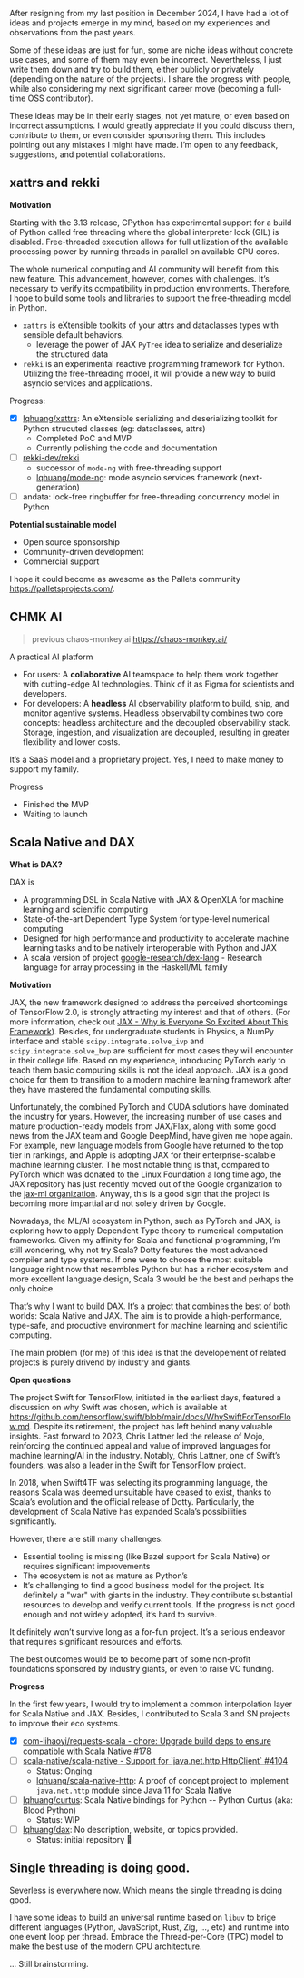 After resigning from my last position in December 2024, I have had a lot of ideas and projects emerge in my mind, based on my experiences and observations from the past years.

Some of these ideas are just for fun, some are niche ideas without concrete use cases, and some of them may even be incorrect. Nevertheless, I just write them down and try to build them, either publicly or privately (depending on the nature of the projects). I share the progress with people, while also considering my next significant career move (becoming a full-time OSS contributor).

These ideas may be in their early stages, not yet mature, or even based on incorrect assumptions. I would greatly appreciate if you could discuss them, contribute to them, or even consider sponsoring them. This includes pointing out any mistakes I might have made. I’m open to any feedback, suggestions, and potential collaborations.

<!-- I will dedicate myself to these ideas until they’re done, they grow to maturity, or they’re not fun anymore, or they turn out to be totally wrong. Then I can move on to the next idea. -->

## xattrs and rekki

**Motivation**

Starting with the 3.13 release, CPython has experimental support for a build of Python called free threading where the global interpreter lock (GIL) is disabled. Free-threaded execution allows for full utilization of the available processing power by running threads in parallel on available CPU cores.

The whole numerical computing and AI community will benefit from this new feature. This advancement, however, comes with challenges. It’s necessary to verify its compatibility in production environments. Therefore, I hope to build some tools and libraries to support the free-threading model in Python.

- `xattrs` is eXtensible toolkits of your attrs and dataclasses types with sensible default behaviors.
  - leverage the power of JAX `PyTree` idea to serialize and deserialize the structured data
- `rekki` is an experimental reactive programming framework for Python. Utilizing the free-threading model, it will provide a new way to build asyncio services and applications.

Progress:

- [x] [lqhuang/xattrs](https://github.com/lqhuang/xattrs): An eXtensible serializing and deserializing toolkit for Python strucuted classes (eg: dataclasses, attrs)
  - Completed PoC and MVP
  - Currently polishing the code and documentation
- [ ] [rekki-dev/rekki](https://github.com/rekki-dev/rekki)
  - successor of `mode-ng` with free-threading support
  - [lqhuang/mode-ng](https://github.com/lqhuang/mode-ng): mode asyncio services framework (next-generation)
- [ ] andata: lock-free ringbuffer for free-threading concurrency model in Python

**Potential sustainable model**

- Open source sponsorship
- Community-driven development
- Commercial support

I hope it could become as awesome as the Pallets community <https://palletsprojects.com/>.

## CHMK AI

> previous chaos-monkey.ai <https://chaos-monkey.ai/>

A practical AI platform

- For users: A **collaborative** AI teamspace to help them work together with cutting-edge AI technologies. Think of it as Figma for scientists and developers.
- For developers: A **headless** AI observability platform to build, ship, and monitor agentive systems. Headless observability combines two core concepts: headless architecture and the decoupled observability stack. Storage, ingestion, and visualization are decoupled, resulting in greater flexibility and lower costs.

It’s a SaaS model and a proprietary project. Yes, I need to make money to support my family.

Progress

- Finished the MVP
- Waiting to launch

## Scala Native and DAX

**What is DAX?**

DAX is

- A programming DSL in Scala Native with JAX & OpenXLA for machine learning and scientific computing
- State-of-the-art Dependent Type System for type-level numerical computing
- Designed for high performance and productivity to accelerate machine learning tasks and to be natively interoperable with Python and JAX
- A scala version of project [google-research/dex-lang](https://github.com/google-research/dex-lang) - Research language for array processing in the Haskell/ML family

**Motivation**

JAX, the new framework designed to address the perceived shortcomings of TensorFlow 2.0, is strongly attracting my interest and that of others. (For more information, check out [JAX - Why is Everyone So Excited About This Framework](https://yash-sri.xyz/blog/jax_blog)). Besides, for undergraduate students in Physics, a NumPy interface and stable `scipy.integrate.solve_ivp` and `scipy.integrate.solve_bvp` are sufficient for most cases they will encounter in their college life. Based on my experience, introducing PyTorch early to teach them basic computing skills is not the ideal approach. JAX is a good choice for them to transition to a modern machine learning framework after they have mastered the fundamental computing skills.

Unfortunately, the combined PyTorch and CUDA solutions have dominated the industry for years. However, the increasing number of use cases and mature production-ready models from JAX/Flax, along with some good news from the JAX team and Google DeepMind, have given me hope again. For example, new language models from Google have returned to the top tier in rankings, and Apple is adopting JAX for their enterprise-scalable machine learning cluster. The most notable thing is that, compared to PyTorch which was donated to the Linux Foundation a long time ago, the JAX repository has just recently moved out of the Google organization to the [jax-ml organization](https://github.com/jax-ml). Anyway, this is a good sign that the project is becoming more impartial and not solely driven by Google.

Nowadays, the ML/AI ecosystem in Python, such as PyTorch and JAX, is exploring how to apply Dependent Type theory to numerical computation frameworks. Given my affinity for Scala and functional programming, I’m still wondering, why not try Scala? Dotty features the most advanced compiler and type systems. If one were to choose the most suitable language right now that resembles Python but has a richer ecosystem and more excellent language design, Scala 3 would be the best and perhaps the only choice.

That’s why I want to build DAX. It’s a project that combines the best of both worlds: Scala Native and JAX. The aim is to provide a high-performance, type-safe, and productive environment for machine learning and scientific computing.

The main problem (for me) of this idea is that the developement of related projects is purely drivend by industry and giants.

**Open questions**

The project Swift for TensorFlow, initiated in the earliest days, featured a discussion on why Swift was chosen, which is available at https://github.com/tensorflow/swift/blob/main/docs/WhySwiftForTensorFlow.md. Despite its retirement, the project has left behind many valuable insights. Fast forward to 2023, Chris Lattner led the release of Mojo, reinforcing the continued appeal and value of improved languages for machine learning/AI in the industry. Notably, Chris Lattner, one of Swift’s founders, was also a leader in the Swift for TensorFlow project.

In 2018, when Swift4TF was selecting its programming language, the reasons Scala was deemed unsuitable have ceased to exist, thanks to Scala’s evolution and the official release of Dotty. Particularly, the development of Scala Native has expanded Scala’s possibilities significantly.

However, there are still many challenges:

- Essential tooling is missing (like Bazel support for Scala Native) or requires significant improvements
- The ecosystem is not as mature as Python’s
- It’s challenging to find a good business model for the project. It’s definitely a "war" with giants in the industry. They contribute substantial resources to develop and verify current tools. If the progress is not good enough and not widely adopted, it’s hard to survive.

It definitely won’t survive long as a for-fun project. It’s a serious endeavor that requires significant resources and efforts.

The best outcomes would be to become part of some non-profit foundations sponsored by industry giants, or even to raise VC funding.

**Progress**

In the first few years, I would try to implement a common interpolation layer for Scala Native and JAX. Besides, I contributed to Scala 3 and SN projects to improve their eco systems.

- [x] [com-lihaoyi/requests-scala - chore: Upgrade build deps to ensure compatible with Scala Native #178](https://github.com/com-lihaoyi/requests-scala/pull/178)
- [ ] [scala-native/scala-native - Support for \`java.net.http.HttpClient\` #4104](https://github.com/scala-native/scala-native/issues/4104)
  - Status: Onging
  - [lqhuang/scala-native-http](https://github.com/lqhuang/scala-native-http): A proof of concept project to implement `java.net.http` module since Java 11 for Scala Native
- [ ] [lqhuang/curtus](https://github.com/lqhuang/curtus): Scala Native bindings for Python -- Python Curtus (aka: Blood Python)
  - Status: WIP
- [ ] [lqhuang/dax](https://github.com/lqhuang/dax): No description, website, or topics provided.
  - Status: initial repository 🤣

## Single threading is doing good.

Severless is everywhere now. Which means the single threading is doing good.

I have some ideas to build an universal runtime based on `libuv` to brige different languages (Python, JavaScript, Rust, Zig, ..., etc) and runtime into one event loop per thread. Embrace the Thread-per-Core (TPC) model to make the best use of the modern CPU architecture.

... Still brainstorming.

<!-- ## Templates

- Motivation
- Design
- Status
- Implementation
- Evaluation
- -->

